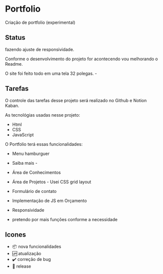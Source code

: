 # Portfolio
 
 Criação de portfolio (experimental) 
 
 ## Status
fazendo  ajuste de responsividade.


 Conforme o desenvolvimento do projeto for acontecendo vou melhorando o Readme. 


 O site foi feito todo em uma tela 32 polegas. - 
 

 ## Tarefas
 
 O controle das tarefas desse projeto será realizado no Github e Notion Kaban. 

As tecnológias usadas nesse projeto:

- Html
- CSS
- JavaScript

 O Portfolio terá essas funcionalidades:

- Menu hamburguer
- Saiba mais - 
- Área de Conhecimentos
- Área de Projetos - Usei CSS grid layout
- Formulário de contato
- Implementação de JS em Orçamento 
- Responsividade

- pretendo por mais funções conforme a necessidade


## Icones

- :package: nova funcionalidades
- :up: atualização
- :heavy_check_mark: correção de bug
- :checkered_flag: release